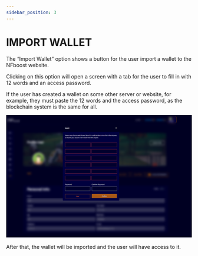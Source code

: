 ```yaml
---
sidebar_position: 3
---
```


# IMPORT WALLET

The “Import Wallet” option shows a button for the user import a wallet to the NFboost website.

Clicking on this option will open a screen with a tab for the user to fill in with 12 words and an access password.

If the user has created a wallet on some other server or website, for example, they must paste the 12 words and the access password, as the blockchain system is the same for all.

![1](./../assets/importnovatela.png)

After that, the wallet will be imported and the user will have access to it.
